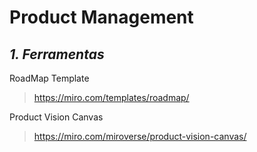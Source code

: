 # Product Management
## _1. Ferramentas_


RoadMap Template
> https://miro.com/templates/roadmap/

Product Vision Canvas
> https://miro.com/miroverse/product-vision-canvas/

